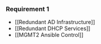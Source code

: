 ### Requirement 1
* [[Redundant AD Infrastructure]]
* [[Redundant DHCP Services]]
* [[MGMT2 Ansible Control]]
